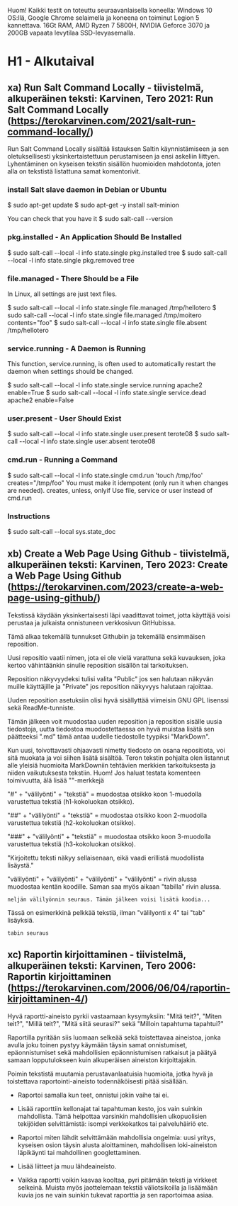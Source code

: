 Huom! Kaikki testit on toteuttu seuraavanlaisella koneella: Windows 10 OS:llä, Google Chrome selaimella ja koneena on toiminut Legion 5 kannettava. 16Gt RAM, AMD Ryzen 7 5800H, NVIDIA Geforce 3070 ja 200GB vapaata levytilaa SSD-levyasemalla.

# H1 - Alkutaival

## xa) Run Salt Command Locally - tiivistelmä, alkuperäinen teksti: Karvinen, Tero 2021: Run Salt Command Locally (https://terokarvinen.com/2021/salt-run-command-locally/)

Run Salt Command Locally sisältää listauksen Saltin käynnistämiseen ja sen oletuksellisesti yksinkertaistettuun perustamiseen ja ensi askeliin liittyen.
Lyhentäminen on kyseisen tekstin sisällön huomioiden mahdotonta, joten alla on tekstistä listattuna samat komentorivit.

### install Salt slave daemon in Debian or Ubuntu

$ sudo apt-get update
$ sudo apt-get -y install salt-minion

You can check that you have it
$ sudo salt-call --version

### pkg.installed - An Application Should Be Installed
$ sudo salt-call --local -l info state.single pkg.installed tree
$ sudo salt-call --local -l info state.single pkg.removed tree

### file.managed - There Should be a File
In Linux, all settings are just text files.

$ sudo salt-call --local -l info state.single file.managed /tmp/hellotero
$ sudo salt-call --local -l info state.single file.managed /tmp/moitero contents="foo"
$ sudo salt-call --local -l info state.single file.absent /tmp/hellotero

### service.running - A Daemon is Running
This function, service.running, is often used to automatically restart the daemon when settings should be changed.

$ sudo salt-call --local -l info state.single service.running apache2 enable=True
$ sudo salt-call --local -l info state.single service.dead apache2 enable=False

### user.present - User Should Exist
$ sudo salt-call --local -l info state.single user.present terote08
$ sudo salt-call --local -l info state.single user.absent terote08

### cmd.run - Running a Command
$ sudo salt-call --local -l info state.single cmd.run 'touch /tmp/foo' creates="/tmp/foo"
You must make it idempotent (only run it when changes are needed).
creates, unless, onlyif
Use file, service or user instead of cmd.run

### Instructions
$ sudo salt-call --local sys.state_doc


## xb) Create a Web Page Using Github - tiivistelmä, alkuperäinen teksti: Karvinen, Tero 2023: Create a Web Page Using Github (https://terokarvinen.com/2023/create-a-web-page-using-github/)

Tekstissä käydään yksinkertaisesti läpi vaadittavat toimet, jotta käyttäjä voisi perustaa ja julkaista onnistuneen verkkosivun GitHubissa.

Tämä alkaa tekemällä tunnukset Githubiin ja tekemällä ensimmäisen reposition.

Uusi repositio vaatii nimen, jota ei ole vielä varattuna sekä kuvauksen, joka kertoo vähintäänkin sinulle reposition sisällön tai tarkoituksen.

Reposition näkyvyydeksi tulisi valita "Public" jos sen halutaan näkyvän muille käyttäjille ja "Private" jos reposition näkyvyys halutaan rajoittaa.

Uuden reposition asetuksiin olisi hyvä sisällyttää viimeisin GNU GPL lisenssi sekä ReadMe-tunniste.

Tämän jälkeen voit muodostaa uuden reposition ja reposition sisälle uusia tiedostoja, uutta tiedostoa muodostettaessa on hyvä muistaa lisätä sen päätteeksi ".md" tämä antaa uudelle tiedostolle tyypiksi "MarkDown".

Kun uusi, toivottavasti ohjaavasti nimetty tiedosto on osana repositiota, voi sitä muokata ja voi siihen lisätä sisältöä.
Teron tekstin pohjalta olen listannut alle yleisiä huomioita MarkDowniin tehtävien merkkien tarkoituksesta ja niiden vaikutuksesta tekstiin. Huom! Jos haluat testata komenteen toimivuutta, älä lisää ""-merkkejä

"#" + "välilyönti" + "tekstiä" = muodostaa otsikko koon 1-muodolla varustettua tekstiä (h1-kokoluokan otsikko).

"##" + "välilyönti" + "tekstiä" = muodostaa otsikko koon 2-muodolla varustettua tekstiä (h2-kokoluokan otsikko).

"###" + "välilyönti" + "tekstiä" = muodostaa otsikko koon 3-muodolla varustettua tekstiä (h3-kokoluokan otsikko).

"Kirjoitettu teksti näkyy sellaisenaan, eikä vaadi erillistä muodollista lisäystä."

"välilyönti" + "välilyönti" + "välilyönti" + "välilyönti" = rivin alussa muodostaa kentän koodille. Saman saa myös aikaan "tabilla" rivin alussa.

    neljän välilyönnin seuraus. Tämän jälkeen voisi lisätä koodia... 
    
Tässä on esimerkkinä pelkkää tekstiä, ilman "välilyonti x 4" tai "tab" lisäyksiä.

    tabin seuraus


## xc) Raportin kirjoittaminen - tiivistelmä, alkuperäinen teksti: Karvinen, Tero 2006: Raportin kirjoittaminen (https://terokarvinen.com/2006/06/04/raportin-kirjoittaminen-4/)

Hyvä raportti-aineisto pyrkii vastaamaan kysymyksiin: "Mitä teit?", "Miten teit?", "Millä teit?", "Mitä siitä seurasi?" sekä "Milloin tapahtuma tapahtui?"

Raportilla pyritään siis luomaan selkeää sekä toistettavaa aineistoa, jonka avulla joku toinen pystyy käymään täysin samat onnistumiset, epäonnistumiset sekä mahdollisien epäonnistumisen ratkaisut ja päätyä samaan lopputulokseen kuin alkuperäisen aineiston kirjoittajakin.

Poimin tekstistä muutamia perustavanlaatuisia huomioita, jotka hyvä ja toistettava raportointi-aineisto todennäköisesti pitää sisällään.

- Raportoi samalla kun teet, onnistui jokin vaihe tai ei.
- Lisää raporttiin kellonajat tai tapahtuman kesto, jos vain suinkin mahdollista. Tämä helpottaa varsinkin mahdollisien ulkopuolisien tekijöiden selvittämistä: isompi verkkokatkos tai palveluhäiriö etc.
- Raportoi miten lähdit selvittämään mahdollisia ongelmia: uusi yritys, kyseisen osion täysin alusta aloittaminen, mahdollisen loki-aineiston läpikäynti tai mahdollinen googlettaminen.

- Lisää liitteet ja muu lähdeaineisto.

- Vaikka raportti voikin kasvaa kooltaa, pyri pitämään teksti ja virkkeet selkeinä. Muista myös jaottelemaan tekstiä väliotsikoilla ja lisäämään kuvia jos ne vain suinkin tukevat raporttia ja sen raportoimaa asiaa.
